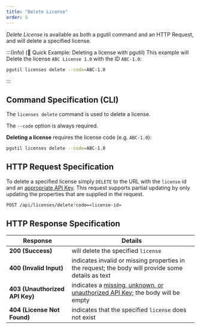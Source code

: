 ```yaml
---
title: "Delete License"
order: 5
---
```


*Delete License* is available as both a pgutil command and an HTTP Request, and will delete a specified license.

:::(Info) (🚀 Quick Example: Deleting a license with pgutil)
This example will Delete the license `ABC License 1.0` with the ID `ABC-1.0`:

```bash
pgutil licenses delete --code=ABC-1.0
```
:::

## Command Specification (CLI)
The `licenses delete` command is used to delete a license.

The `--code` option is always required.

**Deleting a license** requires the license code (e.g. `ABC-1.0`):

```bash
pgutil licenses delete --code=ABC-1.0
```

## HTTP Request Specification
To delete a specified license simply `DELETE` to the URL with the `license` id and an [appropriate API Key](/docs/proget/reference-api/proget-api-licenses#authentication). This request supports partial updating by only updating the properties that are supplied in the request.

```bash
POST /api/licenses/delete?code=«license-id»
```

## HTTP Response Specification

| Response | Details |
|---|---|
| **200 (Success)** | will delete the specified `license` |
| **400 (Invalid Input)** | indicates invalid or missing properties in the request; the body will provide some details as text |
| **403 (Unauthorized API Key)** | indicates a [missing, unknown, or unauthorized API Key](/docs/proget/reference-api/proget-api-licenses#authentication); the body will be empty |
| **404 (License Not Found)** | indicates that the specified `license` does not exist |